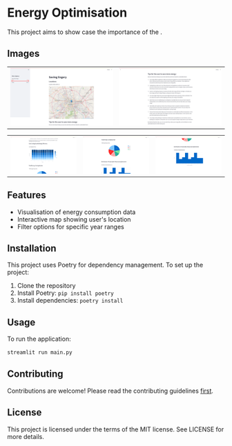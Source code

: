 # Energy Optimisation

This project aims to show case the importance of the .

## Images

<table>
  <tr>
    <td>
      <img src="image/map.png" alt="Map View" width="400"/>
    </td>
    <td>
      <img src="image/tips.png" alt="Tips" width="400"/>
    </td>
  </tr>
</table>

<table>
  <tr>
    <td>
      <img src="image/cost.png" alt="cost" width="400"/>
    </td>
    <td>
      <img src="image/energy.png" alt="energy" width="400"/>
    </td>
    <td>
      <img src="image/sustainability.png" alt="sustainability" width="400"/>
    </td>
  </tr>
</table>

## Features

- Visualisation of energy consumption data
- Interactive map showing user's location
- Filter options for specific year ranges

## Installation

This project uses Poetry for dependency management. To set up the project:

1. Clone the repository
2. Install Poetry: `pip install poetry`
3. Install dependencies: `poetry install`

## Usage

To run the application:

```sh
streamlit run main.py
```

## Contributing
Contributions are welcome! Please read the contributing guidelines [first](./CONTRIBUTION.md).

## License
This project is licensed under the terms of the MIT license. See LICENSE for more details.